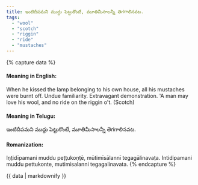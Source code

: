 ```yaml
---
title: ఇంటిదీపమని ముద్దు పెట్టుకొంటే, మూతిమీసాలన్నీ తెగగాలినవట.
tags:
  - "wool"
  - "scotch"
  - "riggin"
  - "ride"
  - "mustaches"
---
```


{% capture data %}
#### Meaning in English:
When he kissed the lamp belonging to his own house, all his mustaches were burnt off.
Undue familiarity. Extravagant demonstration.
'A man may love his wool, and no ride on the riggin o't. (Scotch)

#### Meaning in Telugu:
ఇంటిదీపమని ముద్దు పెట్టుకొంటే, మూతిమీసాలన్నీ తెగగాలినవట.

#### Romanization:
Iṇṭidīpamani muddu peṭṭukoṇṭē, mūtimīsālannī tegagālinavaṭa.
Intidipamani muddu pettukonte, mutimisalanni tegagalinavata.
{% endcapture %}

{{ data | markdownify }}

